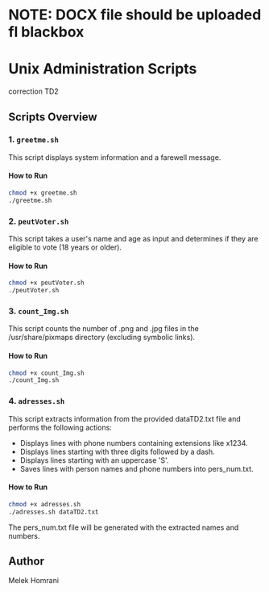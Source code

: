# NOTE: DOCX file should be uploaded fl blackbox

# Unix Administration Scripts

correction TD2

## Scripts Overview

### 1. `greetme.sh`
This script displays system information and a farewell message.

#### How to Run
```bash
chmod +x greetme.sh
./greetme.sh
```

### 2. `peutVoter.sh`
This script takes a user's name and age as input and determines if they are eligible to vote (18 years or older).

#### How to Run
```bash
chmod +x peutVoter.sh
./peutVoter.sh
```

### 3. `count_Img.sh`
This script counts the number of .png and .jpg files in the /usr/share/pixmaps directory (excluding symbolic links).

#### How to Run
```bash
chmod +x count_Img.sh
./count_Img.sh
```


### 4. `adresses.sh`
This script extracts information from the provided dataTD2.txt file and performs the following actions:
  - Displays lines with phone numbers containing extensions like x1234.
  - Displays lines starting with three digits followed by a dash.
  - Displays lines starting with an uppercase 'S'.
  - Saves lines with person names and phone numbers into pers_num.txt.

    
#### How to Run
```bash
chmod +x adresses.sh
./adresses.sh dataTD2.txt
```

The pers_num.txt file will be generated with the extracted names and numbers.


## Author
Melek Homrani


